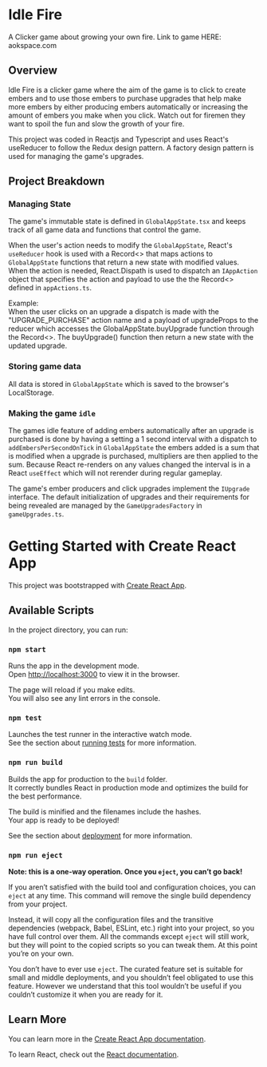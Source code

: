# Idle Fire

A Clicker game about growing your own fire. Link to game HERE: <a>aokspace.com</a>

## Overview
Idle Fire is a clicker game where the aim of the game is to click to create embers and to use those embers to purchase upgrades that help make more embers by either producing embers automatically or increasing the amount of embers you make when you click. Watch out for firemen they want to spoil the fun and slow the growth of your fire.

This project was coded in Reactjs and Typescript and uses React's useReducer to follow the Redux design pattern. A factory design pattern is used for managing the game's upgrades.

## Project Breakdown
### Managing State
The game's immutable state is defined in `GlobalAppState.tsx` and keeps track of all game data and functions that control the game.

When the user's action needs to modify the `GlobalAppState`, React's `useReducer` hook is used with a Record<> that maps actions to `GlobalAppState` functions that return a new state with modified values. When the action is needed, React.Dispath is used to dispatch an `IAppAction` object that specifies the action and payload to use the the Record<> defined in `appActions.ts`.

Example: \
When the user clicks on an upgrade a dispatch is made with the "UPGRADE_PURCHASE" action name and a payload of upgradeProps to the reducer which accesses the GlobalAppState.buyUpgrade function through the Record<>. The buyUpgrade() function then return a new state with the updated upgrade.

### Storing game data
All data is stored in `GlobalAppState` which is saved to the browser's LocalStorage.

### Making the game ``idle``
The games idle feature of adding embers automatically after an upgrade is purchased is done by having a setting a 1 second interval with a dispatch to `addEmbersPerSecondOnTick` in `GlobalAppState` the embers added is a sum that is modified when a upgrade is purchased, multipliers are then applied to the sum.
Because React re-renders on any values changed the interval is in a React `useEffect` which will not rerender during regular gameplay.

The game's ember producers and click upgrades implement the `IUpgrade` interface. The default initialization of upgrades and their requirements for being revealed are managed by the `GameUpgradesFactory` in `gameUpgrades.ts`.

# Getting Started with Create React App

This project was bootstrapped with [Create React App](https://github.com/facebook/create-react-app).

## Available Scripts

In the project directory, you can run:

### `npm start`

Runs the app in the development mode.\
Open [http://localhost:3000](http://localhost:3000) to view it in the browser.

The page will reload if you make edits.\
You will also see any lint errors in the console.

### `npm test`

Launches the test runner in the interactive watch mode.\
See the section about [running tests](https://facebook.github.io/create-react-app/docs/running-tests) for more information.

### `npm run build`

Builds the app for production to the `build` folder.\
It correctly bundles React in production mode and optimizes the build for the best performance.

The build is minified and the filenames include the hashes.\
Your app is ready to be deployed!

See the section about [deployment](https://facebook.github.io/create-react-app/docs/deployment) for more information.

### `npm run eject`

**Note: this is a one-way operation. Once you `eject`, you can’t go back!**

If you aren’t satisfied with the build tool and configuration choices, you can `eject` at any time. This command will remove the single build dependency from your project.

Instead, it will copy all the configuration files and the transitive dependencies (webpack, Babel, ESLint, etc.) right into your project, so you have full control over them. All the commands except `eject` will still work, but they will point to the copied scripts so you can tweak them. At this point you’re on your own.

You don’t have to ever use `eject`. The curated feature set is suitable for small and middle deployments, and you shouldn’t feel obligated to use this feature. However we understand that this tool wouldn’t be useful if you couldn’t customize it when you are ready for it.

## Learn More

You can learn more in the [Create React App documentation](https://facebook.github.io/create-react-app/docs/getting-started).

To learn React, check out the [React documentation](https://reactjs.org/).
